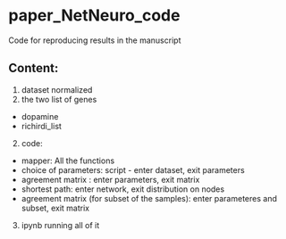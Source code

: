 # paper_NetNeuro_code
Code for reproducing results in the manuscript

## Content:
1. dataset normalized
2. the two list of genes
  - dopamine
  - richirdi_list
2. code:
  - mapper: All the functions
  - choice of parameters: script - enter dataset, exit parameters
  - agreement matrix : enter parameters, exit matrix
  - shortest path: enter network, exit distribution on nodes
  - agreement matrix (for subset of the samples): enter parameteres and subset, exit matrix
3. ipynb running all of it
